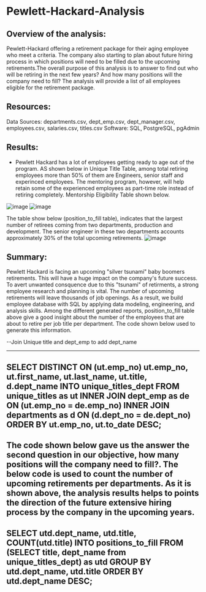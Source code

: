 # Pewlett-Hackard-Analysis

## Overview of the analysis: 
Pewlett-Hackard offering a retirement package for their aging employee who meet a criteria. The company also starting to plan about future hiring process in which positions will need to be filled due to the upcoming retirements.The overall purpose of this analysis is to answer to find out who will be retiring in the next few years? And how many positions will the company need to fill? The analysis will provide a list of all employees eligible for the retirement package.

## Resources: 
Data Sources: departments.csv, dept_emp.csv, dept_manager.csv, employees.csv, salaries.csv, titles.csv
Software: SQL, PostgreSQL, pgAdmin


## Results: 
* Pewlett Hackard has a lot of employees getting ready to age out of the program. AS shown below in Unique Title Table, among total retiring employees more than 50% of them are Engineers, senior staff and experinced employees. The mentoring program, however, will help retain some of the experienced employees as part-time role instead of retiring completely. Mentorship Eligibility Table shown below.

![image](https://user-images.githubusercontent.com/114262970/203775948-213ca94b-044a-423b-b668-67bc9e2441be.png) ![image](https://user-images.githubusercontent.com/114262970/203778805-b376ea51-197f-4d96-bb72-10f036dcb7d0.png)

The table show below (position_to_fill table), indicates that the largest number of retirees coming from two departments, production and development. The senior engineer in these two departments accounts approximately 30% of the total upcoming retirements.
![image](https://user-images.githubusercontent.com/114262970/203791579-c7905018-7aab-40d5-bcf9-fe9e3dc91102.png)

## Summary:
Pewlett Hackard is facing an upcoming "silver tsunami" baby boomers retirements. This will have a huge impact on the company's future success. To avert unwanted consquence due to this "tsunami" of retirments, a strong employee research and planning is vital. The number of upcoming retirements will leave thousands of job openings. As a result, we build employee database with SQL by applying data modeling, engineering, and analysis skills. Among the different generated reports, position_to_fill table above give a good insight about the number of the employees that are about to retire per job title per department. The code shown below used to generate this information.

--Join Unique title and dept_emp to add dept_name
-- ----------------------------
SELECT DISTINCT ON (ut.emp_no) 
	ut.emp_no,
	ut.first_name,
	ut.last_name,
	ut.title,
	d.dept_name
INTO unique_titles_dept
FROM unique_titles as ut
	INNER JOIN dept_emp as de
		ON (ut.emp_no = de.emp_no)
	INNER JOIN departments as d
		ON (d.dept_no = de.dept_no)
ORDER BY ut.emp_no, ut.to_date DESC;
----------------------------------
The code shown below gave us the answer the second question in our objective, how many positions will the company need to fill?. The below code is used to count the number of upcoming retirements per departments. As it is shown above, the analysis results helps to points the direction of the future extensive hiring process by the company in the upcoming years. 
------------------------------------
SELECT utd.dept_name, utd.title, COUNT(utd.title) 
INTO positions_to_fill
FROM (SELECT title, dept_name from unique_titles_dept) as utd
GROUP BY utd.dept_name, utd.title
ORDER BY utd.dept_name DESC;
-----------------------------------
